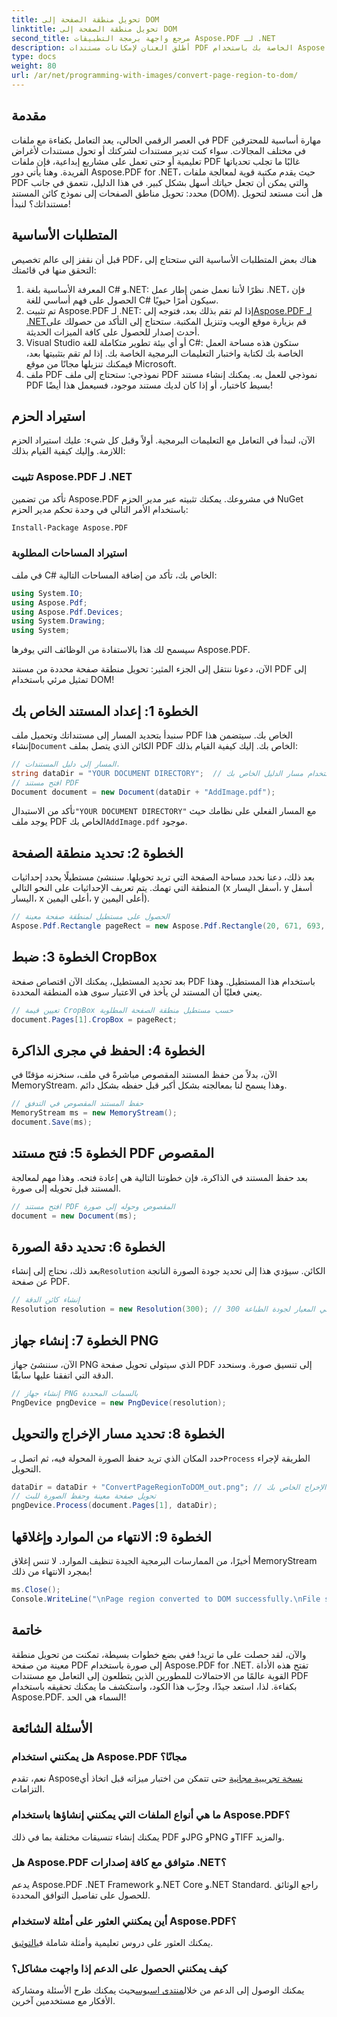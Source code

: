 ```yaml
---
title: تحويل منطقة الصفحة إلى DOM
linktitle: تحويل منطقة الصفحة إلى DOM
second_title: مرجع واجهة برمجة التطبيقات Aspose.PDF لـ .NET
description: أطلق العنان لإمكانات مستندات PDF الخاصة بك باستخدام Aspose.PDF لـ .NET. قم بتحويل مناطق من ملفات PDF إلى صور وعزز سير عملك.
type: docs
weight: 80
url: /ar/net/programming-with-images/convert-page-region-to-dom/
---
```

## مقدمة

في العصر الرقمي الحالي، يعد التعامل بكفاءة مع ملفات PDF مهارة أساسية للمحترفين في مختلف المجالات. سواء كنت تدير مستندات لشركتك أو تحول مستندات لأغراض تعليمية أو حتى تعمل على مشاريع إبداعية، فإن ملفات PDF غالبًا ما تجلب تحدياتها الفريدة. وهنا يأتي دور Aspose.PDF for .NET، حيث يقدم مكتبة قوية لمعالجة ملفات PDF والتي يمكن أن تجعل حياتك أسهل بشكل كبير. في هذا الدليل، نتعمق في جانب محدد: تحويل مناطق الصفحات إلى نموذج كائن المستند (DOM). هل أنت مستعد لتحويل مستنداتك؟ لنبدأ!

## المتطلبات الأساسية

قبل أن نقفز إلى عالم تخصيص PDF، هناك بعض المتطلبات الأساسية التي ستحتاج إلى التحقق منها في قائمتك:
1. المعرفة الأساسية بلغة C# و.NET: نظرًا لأننا نعمل ضمن إطار عمل .NET، فإن الحصول على فهم أساسي للغة C# سيكون أمرًا حيويًا.
2.  تم تثبيت Aspose.PDF لـ .NET: إذا لم تقم بذلك بعد، فتوجه إلى[Aspose.PDF لـ .NET](https://releases.aspose.com/pdf/net/)قم بزيارة موقع الويب وتنزيل المكتبة. ستحتاج إلى التأكد من حصولك على أحدث إصدار للحصول على كافة الميزات الحديثة.
3. Visual Studio أو أي بيئة تطوير متكاملة للغة C#: ستكون هذه مساحة العمل الخاصة بك لكتابة واختبار التعليمات البرمجية الخاصة بك. إذا لم تقم بتثبيتها بعد، فيمكنك تنزيلها مجانًا من موقع Microsoft.
4. ملف PDF نموذجي: ستحتاج إلى ملف PDF نموذجي للعمل به. يمكنك إنشاء مستند PDF بسيط كاختبار، أو إذا كان لديك مستند موجود، فسيعمل هذا أيضًا!

## استيراد الحزم

الآن، لنبدأ في التعامل مع التعليمات البرمجية. أولاً وقبل كل شيء: عليك استيراد الحزم اللازمة. وإليك كيفية القيام بذلك:

### تثبيت Aspose.PDF لـ .NET
تأكد من تضمين Aspose.PDF في مشروعك. يمكنك تثبيته عبر مدير الحزم NuGet باستخدام الأمر التالي في وحدة تحكم مدير الحزم:
```bash
Install-Package Aspose.PDF
```

### استيراد المساحات المطلوبة
في ملف C# الخاص بك، تأكد من إضافة المساحات التالية:
```csharp
using System.IO;
using Aspose.Pdf;
using Aspose.Pdf.Devices;
using System.Drawing;
using System;
```

سيسمح لك هذا بالاستفادة من الوظائف التي يوفرها Aspose.PDF.

الآن، دعونا ننتقل إلى الجزء المثير: تحويل منطقة صفحة محددة من مستند PDF إلى تمثيل مرئي باستخدام DOM!

## الخطوة 1: إعداد المستند الخاص بك
 سنبدأ بتحديد المسار إلى مستنداتك وتحميل ملف PDF الخاص بك. سيتضمن هذا إنشاء`Document` الكائن الذي يتصل بملف PDF الخاص بك. إليك كيفية القيام بذلك:

```csharp
// المسار إلى دليل المستندات.
string dataDir = "YOUR DOCUMENT DIRECTORY";  // قم بتحديث هذا باستخدام مسار الدليل الخاص بك
// افتح مستند PDF
Document document = new Document(dataDir + "AddImage.pdf");
```

 تأكد من الاستبدال`"YOUR DOCUMENT DIRECTORY"` مع المسار الفعلي على نظامك حيث يوجد ملف PDF الخاص بك`AddImage.pdf` موجود.

## الخطوة 2: تحديد منطقة الصفحة
بعد ذلك، دعنا نحدد مساحة الصفحة التي تريد تحويلها. سننشئ مستطيلًا يحدد إحداثيات المنطقة التي تهمك. يتم تعريف الإحداثيات على النحو التالي (x أسفل اليسار، y أسفل اليسار، x أعلى اليمين، y أعلى اليمين).

```csharp
// الحصول على مستطيل لمنطقة صفحة معينة
Aspose.Pdf.Rectangle pageRect = new Aspose.Pdf.Rectangle(20, 671, 693, 1125);
```

## الخطوة 3: ضبط CropBox
بعد تحديد المستطيل، يمكنك الآن اقتصاص صفحة PDF باستخدام هذا المستطيل. وهذا يعني فعليًا أن المستند لن يأخذ في الاعتبار سوى هذه المنطقة المحددة.

```csharp
// تعيين قيمة CropBox حسب مستطيل منطقة الصفحة المطلوبة
document.Pages[1].CropBox = pageRect;
```

## الخطوة 4: الحفظ في مجرى الذاكرة
الآن، بدلاً من حفظ المستند المقصوص مباشرةً في ملف، سنخزنه مؤقتًا في MemoryStream. وهذا يسمح لنا بمعالجته بشكل أكبر قبل حفظه بشكل دائم.

```csharp
// حفظ المستند المقصوص في التدفق
MemoryStream ms = new MemoryStream();
document.Save(ms);
```

## الخطوة 5: فتح مستند PDF المقصوص
بعد حفظ المستند في الذاكرة، فإن خطوتنا التالية هي إعادة فتحه. وهذا مهم لمعالجة المستند قبل تحويله إلى صورة.

```csharp
// افتح مستند PDF المقصوص وحوله إلى صورة
document = new Document(ms);
```

## الخطوة 6: تحديد دقة الصورة
بعد ذلك، نحتاج إلى إنشاء`Resolution` الكائن. سيؤدي هذا إلى تحديد جودة الصورة الناتجة عن صفحة PDF.

```csharp
// إنشاء كائن الدقة
Resolution resolution = new Resolution(300); // 300 نقطة في البوصة هي المعيار لجودة الطباعة
```

## الخطوة 7: إنشاء جهاز PNG
الآن، سننشئ جهاز PNG الذي سيتولى تحويل صفحة PDF إلى تنسيق صورة. وسنحدد الدقة التي اتفقنا عليها سابقًا.

```csharp
// إنشاء جهاز PNG بالسمات المحددة
PngDevice pngDevice = new PngDevice(resolution);
```

## الخطوة 8: تحديد مسار الإخراج والتحويل
حدد المكان الذي تريد حفظ الصورة المحولة فيه، ثم اتصل بـ`Process` الطريقة لإجراء التحويل.

```csharp
dataDir = dataDir + "ConvertPageRegionToDOM_out.png"; // حدد ملف الإخراج الخاص بك
// تحويل صفحة معينة وحفظ الصورة للبث
pngDevice.Process(document.Pages[1], dataDir);
```

## الخطوة 9: الانتهاء من الموارد وإغلاقها
أخيرًا، من الممارسات البرمجية الجيدة تنظيف الموارد. لا تنس إغلاق MemoryStream بمجرد الانتهاء من ذلك!

```csharp
ms.Close();
Console.WriteLine("\nPage region converted to DOM successfully.\nFile saved at " + dataDir);
```

## خاتمة

والآن، لقد حصلت على ما تريد! ففي بضع خطوات بسيطة، تمكنت من تحويل منطقة معينة من صفحة PDF إلى صورة باستخدام Aspose.PDF for .NET. تفتح هذه الأداة القوية عالمًا من الاحتمالات للمطورين الذين يتطلعون إلى التعامل مع مستندات PDF بكفاءة. لذا، استعد جيدًا، وجرِّب هذا الكود، واستكشف ما يمكنك تحقيقه باستخدام Aspose.PDF. السماء هي الحد!

## الأسئلة الشائعة

### هل يمكنني استخدام Aspose.PDF مجانًا؟  
 نعم، تقدم Aspose[نسخة تجريبية مجانية](https://releases.aspose.com/) حتى تتمكن من اختبار ميزاته قبل اتخاذ أي التزامات.

### ما هي أنواع الملفات التي يمكنني إنشاؤها باستخدام Aspose.PDF؟  
يمكنك إنشاء تنسيقات مختلفة بما في ذلك PDF وJPG وPNG وTIFF والمزيد. 

### هل Aspose.PDF متوافق مع كافة إصدارات .NET؟  
يدعم Aspose.PDF .NET Framework و.NET Core و.NET Standard. راجع الوثائق للحصول على تفاصيل التوافق المحددة.

### أين يمكنني العثور على أمثلة لاستخدام Aspose.PDF؟  
 يمكنك العثور على دروس تعليمية وأمثلة شاملة في[التوثيق](https://reference.aspose.com/pdf/net/).

### كيف يمكنني الحصول على الدعم إذا واجهت مشاكل؟  
 يمكنك الوصول إلى الدعم من خلال[منتدى اسبوس](https://forum.aspose.com/c/pdf/10)حيث يمكنك طرح الأسئلة ومشاركة الأفكار مع مستخدمين آخرين.